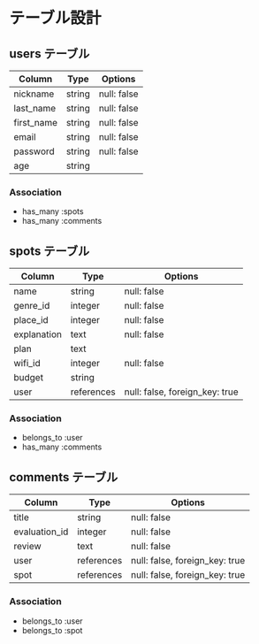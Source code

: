 # テーブル設計

## users テーブル

| Column      | Type   | Options     |
| ----------- | ------ | ----------- |
| nickname    | string | null: false |
| last_name   | string | null: false |
| first_name  | string | null: false |
| email       | string | null: false |
| password    | string | null: false |
| age         | string |             |


### Association

- has_many :spots
- has_many :comments

## spots テーブル

| Column         | Type       | Options                        |
| -------------- | -----------| -------------------------------|
| name           | string     | null: false                    |
| genre_id       | integer    | null: false                    |
| place_id       | integer    | null: false                    |
| explanation    | text       | null: false                    |
| plan           | text       |                                |
| wifi_id        | integer    | null: false                    |
| budget         | string     |                                |
| user           | references | null: false, foreign_key: true |

### Association

- belongs_to :user
- has_many :comments

## comments テーブル

| Column        | Type       | Options                        |
| ------------- | ---------- | ------------------------------ |
| title         | string     | null: false                    |
| evaluation_id | integer    | null: false                    |
| review        | text       | null: false                    |
| user          | references | null: false, foreign_key: true |
| spot          | references | null: false, foreign_key: true |

### Association

- belongs_to :user
- belongs_to :spot